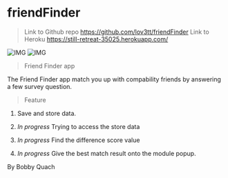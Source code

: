 # friendFinder

>Link to Github repo https://github.com/lov3tt/friendFinder
>Link to Heroku https://still-retreat-35025.herokuapp.com/

![IMG](img/home.png)
![IMG](img/survey.png)

>Friend Finder app

The Friend Finder app match you up with compability friends by answering a few survey question.

>Feature

1) Save and store data.

2) *In progress* Trying to access the store data

3) *In progress* Find the difference score value

4) *In progress* Give the best match result onto the module popup.

By Bobby Quach
